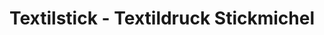 ---
title: "Textilstick - Textildruck Stickmichel"
url: /ulmen/textilstick-textildruck-stickmichel/
shop: Schneiderei
---